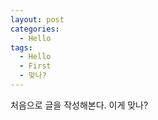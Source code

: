 ```yaml
---
layout: post
categories:
  - Hello
tags:
  - Hello
  - First
  - 맞나?
---
```


처음으로 글을 작성해본다. 이게 맞나?
